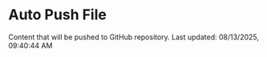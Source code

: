 # Auto Push File

Content that will be pushed to GitHub repository.
Last updated: 08/13/2025, 09:40:44 AM